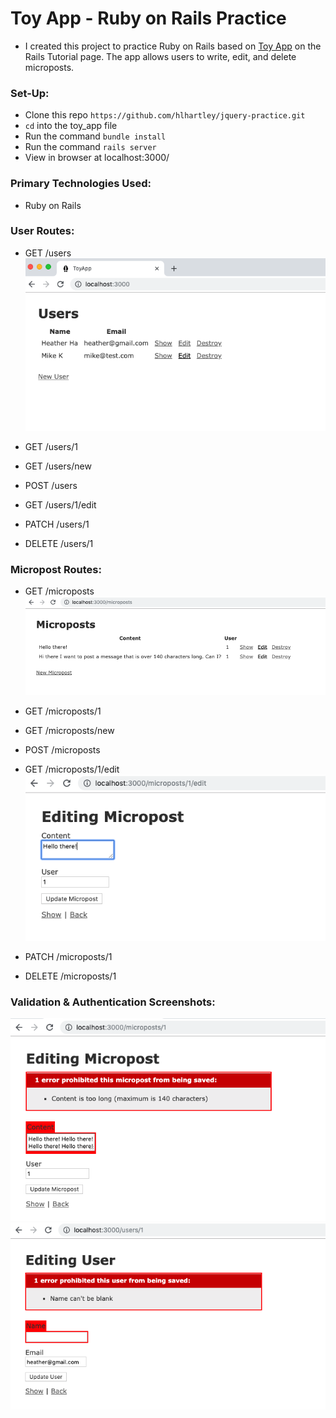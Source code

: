 # Toy App - Ruby on Rails Practice
- I created this project to practice Ruby on Rails based on [Toy App](https://www.railstutorial.org/book/toy_app) on the Rails Tutorial page. The app allows users to write, edit, and delete microposts. 

### Set-Up:
* Clone this repo `https://github.com/hlhartley/jquery-practice.git`
* `cd` into the toy_app file
* Run the command `bundle install`
* Run the command `rails server`
* View in browser at localhost:3000/

### Primary Technologies Used:
* Ruby on Rails

### User Routes:
- GET	/users  
![Users Screenshot](users_screenshot.png)

- GET	/users/1	

- GET	/users/new

- POST	/users

- GET	/users/1/edit

- PATCH	/users/1

- DELETE /users/1

### Micropost Routes:
- GET	/microposts  
![Microposts Screenshot](microposts_screenshot.png)

- GET	/microposts/1	

- GET	/microposts/new

- POST	/microposts

- GET	/microposts/1/edit  
![Edit Micropost Screenshot](edit_micropost_screenshot.png)

- PATCH	/microposts/1

- DELETE /microposts/1

### Validation & Authentication Screenshots:
![Micropost Validation Screenshot](micropost_validation_screenshot.png)  
![Name Authentication Screenshot](name_authentication_screenshot.png)
